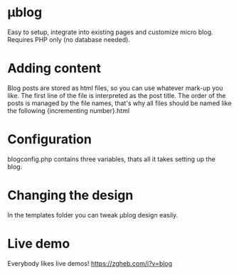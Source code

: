 # µblog
Easy to setup, integrate into existing pages and customize micro blog. Requires PHP only (no database needed).

# Adding content
Blog posts are stored as html files, so you can use whatever mark-up you like.
The first line of the file is interpreted as the post title. The order of the posts is managed by the file names, that's why all files should be named like the following {incrementing number}.html

# Configuration
blogconfig.php contains three variables, thats all it takes setting up the blog.

# Changing the design
In the templates folder you can tweak µblog design easily.

# Live demo
Everybody likes live demos! 
https://zgheb.com/i?v=blog

